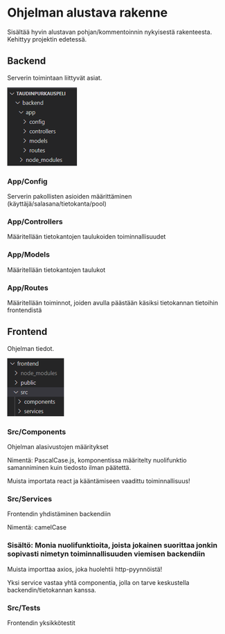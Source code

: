 # Ohjelman alustava rakenne

Sisältää hyvin alustavan pohjan/kommentoinnin nykyisestä rakenteesta. Kehittyy projektin edetessä.


## Backend

Serverin toimintaan liittyvät asiat.

![Backendin tiedostorakenne.](images/backend-plan.png)

### App/Config
Serverin pakollisten asioiden määrittäminen (käyttäjä/salasana/tietokanta/pool)

### App/Controllers
Määritellään tietokantojen taulukoiden toiminnallisuudet

### App/Models
Määritellään tietokantojen taulukot

### App/Routes
Määritellään toiminnot, joiden avulla päästään käsiksi tietokannan tietoihin frontendistä


## Frontend

Ohjelman tiedot.

![Frontendin tiedostorakenne.](images/frontend-plan.png)

### Src/Components
Ohjelman alasivustojen määritykset

Nimentä: PascalCase.js, komponentissa määritelty nuolifunktio samanniminen kuin tiedosto ilman päätettä.

Muista importata react ja kääntämiseen vaadittu toiminnallisuus!

### Src/Services
Frontendin yhdistäminen backendiin

Nimentä: camelCase

### Sisältö: Monia nuolifunktioita, joista jokainen suorittaa jonkin sopivasti nimetyn toiminnallisuuden viemisen backendiin

Muista importtaa axios, joka huolehtii http-pyynnöistä!

Yksi service vastaa yhtä componentia, jolla on tarve keskustella backendin/tietokannan kanssa.

### Src/Tests
Frontendin yksikkötestit